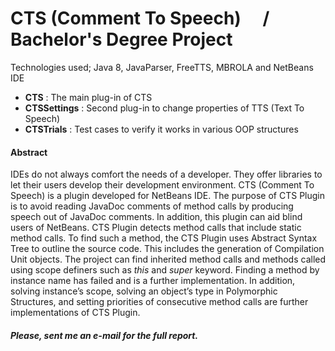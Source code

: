 # CTS (Comment To Speech) &emsp;/&emsp; Bachelor's Degree Project
Technologies used; Java 8, JavaParser, FreeTTS, MBROLA and NetBeans IDE

- **CTS** : The main plug-in of CTS
- **CTSSettings** : Second plug-in to change properties of TTS (Text To Speech) 
- **CTSTrials** : Test cases to verify it works in various OOP structures

#### Abstract
IDEs do not always comfort the needs of a developer. They offer libraries to let their users develop their development environment. CTS (Comment To Speech) is a plugin developed for NetBeans IDE. The purpose of CTS Plugin is to avoid reading JavaDoc comments of method calls by producing speech out of JavaDoc comments. In addition, this plugin can aid blind users of NetBeans. CTS Plugin detects method calls that include static method calls. To find such a method, the CTS Plugin uses Abstract Syntax Tree to outline the source code. This includes the generation of Compilation Unit objects. The project can find inherited method calls and methods called using scope definers such as _this_ and _super_ keyword. Finding a method by instance name has failed and is a further implementation. In addition, solving instance’s scope, solving an object’s type in Polymorphic Structures, and setting priorities of consecutive method calls are further implementations of CTS Plugin.

##### Please, sent me an e-mail for the full report.

